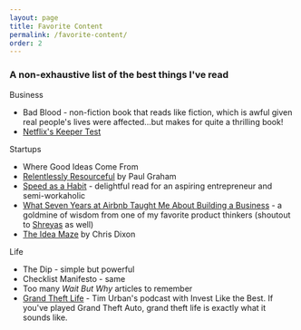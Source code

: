 ```yaml
---
layout: page
title: Favorite Content
permalink: /favorite-content/
order: 2
---
```


### A non-exhaustive list of the best things I've read

Business
- Bad Blood - non-fiction book that reads like fiction, which is awful given real people's lives were affected...but makes for quite a thrilling book!
- [Netflix's Keeper Test](https://gudtv.medium.com/netflixs-keeper-test-is-the-secret-to-a-successful-workforce-ce07420285a0)

Startups
- Where Good Ideas Come From
- [Relentlessly Resourceful](http://www.paulgraham.com/relres.html) by Paul Graham
- [Speed as a Habit](https://review.firstround.com/speed-as-a-habit) - delightful read for an aspiring entrepreneur and semi-workaholic
- [What Seven Years at Airbnb Taught Me About Building a Business](https://marker.medium.com/what-seven-years-at-airbnb-taught-me-about-building-a-company-e1d035d49c56) - a goldmine of wisdom from one of my favorite product thinkers (shoutout to [Shreyas](https://twitter.com/shreyas) as well)
- [The Idea Maze](https://cdixon.org/2013/08/04/the-idea-maze) by Chris Dixon

Life
- The Dip - simple but powerful
- Checklist Manifesto - same
- Too many _Wait But Why_ articles to remember
- [Grand Theft Life](https://www.joincolossus.com/episodes/28283697/urban-grand-theft-life) - Tim Urban's podcast with Invest Like the Best. If you've played Grand Theft Auto, grand theft life is exactly what it sounds like.

